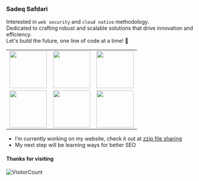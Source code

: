 ### Sadeq Safdari
Interested in `web security` and `cloud native` methodology.    
Dedicated to crafting robust and scalable solutions that drive innovation and efficiency.    
Let's build the future, one line of code at a time! 🚀
<table>
<tbody>
 <tr>
<td align="center" width="33%">
<img height=100px src="https://www.vectorlogo.zone/logos/java/java-ar21.svg"> 
</td>
<td align="center" width="33%">
<img height=100px src="https://www.vectorlogo.zone/logos/springio/springio-ar21.svg"> 
</td>
<td align="center" width="33%">
  <img height=100px src="https://www.vectorlogo.zone/logos/hibernate/hibernate-ar21.svg">
   </td>
</tr>
  <tr>
  <td align="center" width="33%">
<img height=100px src="https://www.vectorlogo.zone/logos/elastic/elastic-ar21.svg"> 
</td>
<td align="center" width="33%">
<img height=100px src="https://www.vectorlogo.zone/logos/linux/linux-ar21.svg"> 
</td>
<td align="center" width="33%">
  <img height=100px src="https://www.vectorlogo.zone/logos/apache_kafka/apache_kafka-ar21.svg">
   </td>
  </tr>
</tbody>
</table>

- I’m currently working on my website, check it out at [zzip file sharing](https://zzip.ir)
- My next step will be learning ways for better SEO 

<!--<span align='center'> ![Alt Text](https://media.giphy.com/media/8ju8TNTNzZ3Dq/source.gif) </span>-->

#### Thanks for visiting
![VisitorCount](https://profile-counter.glitch.me/sadeq220/count.svg)

